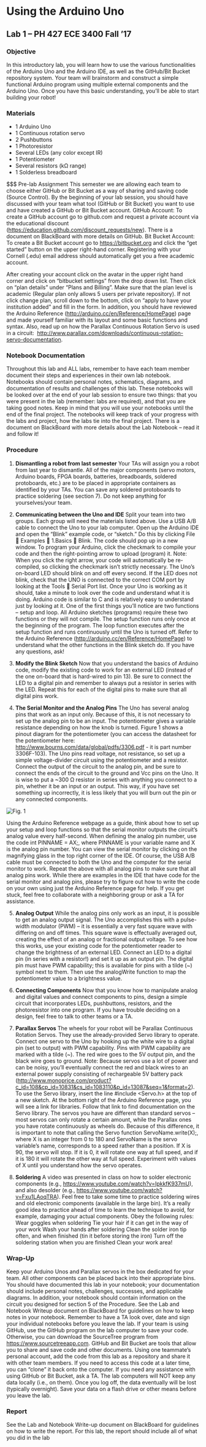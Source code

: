 # Using the Arduino Uno
## Lab 1 – PH 427  ECE 3400 Fall ’17

### Objective
In this introductory lab, you will learn how to use the various functionalities of the Arduino Uno and the Arduino IDE, as well as the GitHub/Bit Bucket repository system. Your team will brainstorm and construct a simple functional Arduino program using multiple external components and the Arduino Uno. Once you have this basic understanding, you’ll be able to start building your robot!

### Materials
- 1 Arduino Uno
- 1 Continuous rotation servo
- 2 Pushbuttons
- 1 Photoresistor
- Several LEDs (any color except IR)
- 1 Potentiometer
- Several resistors (kΩ range)
- 1 Solderless breadboard

$$$ Pre-lab Assignment
This semester we are allowing each team to choose either GitHub or Bit Bucket as a way of sharing and saving code (Source Control).
By the beginning of your lab session, you should have discussed with your team what tool (GitHub or Bit Bucket) you want to use and have created a GitHub or Bit Bucket account.
GitHub Account:
To create a GitHub account go to github.com and request a private account via the educational discount (https://education.github.com/discount_requests/new). There is a document on BlackBoard with more details on GitHub.
Bit Bucket Account:
To create a Bit Bucket account go to https://bitbucket.org and click the “get started” button on the upper right-hand corner. Registering with your Cornell (.edu) email address should automatically get you a free academic account.

After creating your account click on the avatar in the upper right hand corner and click on “bitbucket settings” from the drop down list. Then click on “plan details” under “Plans and Billing”. Make sure that the plan level is academic (Regular plan only allows 5 users per private repository). If not click change plan, scroll down to the bottom, click on “apply to have your institution added” and fill in the form.
In addition, you should have reviewed the Arduino Reference (http://arduino.cc/en/Reference/HomePage) page and made yourself familiar with its layout and some basic functions and syntax. Also, read up on how the Parallax Continuous Rotation Servo is used in a circuit:
 http://www.parallax.com/downloads/continuous-rotation-servo-documentation.

### Notebook Documentation
Throughout this lab and ALL labs, remember to have each team member document their steps and experiences in their own lab notebook. Notebooks should contain personal notes, schematics, diagrams, and documentation of results and challenges of this lab. These notebooks will be looked over at the end of your lab session to ensure two things: that you were present in the lab (remember: labs are required), and that you are taking good notes. Keep in mind that you will use your notebooks until the end of the final project. The notebooks will keep track of your progress with the labs and project, how the labs tie into the final project. There is a document on BlackBoard with more details about the Lab Notebook – read it and follow it!

### Procedure
1. **Dismantling a robot from last semester**
Your TAs will assign you a robot from last year to dismantle. All of the major components (servo motors, Arduino boards, FPGA boards, batteries, breadboards, soldered protoboards, etc.) are to be placed in appropriate containers as identified by your TAs. You can save any soldered protoboards to practice soldering (see section 7). Do not keep anything for yourselves/your team.

2. **Communicating between the Uno and IDE**
Split your team into two groups. Each group will need the materials listed above.
Use a USB A/B cable to connect the Uno to your lab computer. Open up the Arduino IDE and open the “Blink” example code, or “sketch.” Do this by clicking File  Examples  1.Basics  Blink. The code should pop up in a new window. To program your Arduino, click the checkmark to compile your code and then the right-pointing arrow to upload (program) it. Note: When you click the right arrow, your code will automatically be re-compiled, so clicking the checkmark isn’t strictly necessary. The Uno’s on-board LED should blink on and off every second. If the LED does not blink, check that the UNO is connected to the correct COM port by looking at the Tools  Serial Port list.
Once your Uno is working as it should, take a minute to look over the code and understand what it is doing. Arduino code is similar to C and is relatively easy to understand just by looking at it. One of the first things you’ll notice are two functions – setup and loop. All Arduino sketches (programs) require these two functions or they will not compile. The setup function runs only once at the beginning of the program. The loop function executes after the setup function and runs continuously until the Uno is turned off.
Refer to the Arduino Reference (http://arduino.cc/en/Reference/HomePage) to understand what the other functions in the Blink sketch do. If you have any questions, ask!

3. **Modify the Blink Sketch**
Now that you understand the basics of Arduino code, modify the existing code to work for an external LED (instead of the one on-board that is hard-wired to pin 13). Be sure to connect the LED to a digital pin and remember to always put a resistor in series with the LED. Repeat this for each of the digital pins to make sure that all digital pins work.

4. **The Serial Monitor and the Analog Pins**
The Uno has several analog pins that work as an input only. Because of this, it is not necessary to set up the analog pin to be an input. The potentiometer gives a variable resistance depending on how the knob is turned. Figure 1 shows a pinout diagram for the potentiometer (you can access the datasheet for the potentiometer here: http://www.bourns.com/data/global/pdfs/3306.pdf - it is part number 3306F-103). The Uno pins read voltage, not resistance, so set up a simple voltage-divider circuit using the potentiometer and a resistor. Connect the output of the circuit to the analog pin, and be sure to connect the ends of the circuit to the ground and Vcc pins on the Uno. It is wise to put a ~300 Ω resistor in series with anything you connect to a pin, whether it be an input or an output. This way, if you have set something up incorrectly, it is less likely that you will burn out the pin or any connected components.

![Fig. 1](images/lab1_fig1.png)

Using the Arduino Reference webpage as a guide, think about how to set up your setup and loop functions so that the serial monitor outputs the circuit’s analog value every half-second. When defining the analog pin number, use the code int PINNAME = AX;, where PINNAME is your variable name and X is the analog pin number. You can view the serial monitor by clicking on the magnifying glass in the top right corner of the IDE. Of course, the USB A/B cable must be connected to both the Uno and the computer for the serial monitor to work. Repeat the above with all analog pins to make sure that all analog pins work.
While there are examples in the IDE that have code for the serial monitor and analog pins, please try to figure out how to write the code on your own using just the Arduino Reference page for help. If you get stuck, feel free to collaborate with a neighboring group or ask a TA for assistance.

5. **Analog Output**
While the analog pins only work as an input, it is possible to get an analog output signal. The Uno accomplishes this with a pulse-width modulator (PWM) – it is essentially a very fast square wave with differing on and off times. This square wave is effectually averaged out, creating the effect of an analog or fractional output voltage.
To see how this works, use your existing code for the potentiometer reader to change the brightness of an external LED. Connect an LED to a digital pin (in series with a resistor!) and set it up as an output pin. The digital pin must have PWM capability; this is available for pins with a tilde (~) symbol next to them. Then use the analogWrite function to map the potentiometer value to a brightness value.

6. **Connecting Components**
Now that you know how to manipulate analog and digital values and connect components to pins, design a simple circuit that incorporates LEDs, pushbuttons, resistors, and the photoresistor into one program. If you have trouble deciding on a design, feel free to talk to other teams or a TA.

7. **Parallax Servos**
The wheels for your robot will be Parallax Continuous Rotation Servos. They use the already-provided Servo library to operate. Connect one servo to the Uno by hooking up the white wire to a digital pin (set to output) with PWM capability. Pins with PWM capability are marked with a tilde (~). The red wire goes to the 5V output pin, and the black wire goes to ground. Note: Because servos use a lot of power and can be noisy, you’ll eventually connect the red and black wires to an external power supply consisting of rechargeable 5V battery pack (http://www.monoprice.com/product?c_id=108&cp_id=10831&cs_id=1083110&p_id=13087&seq=1&format=2).
To use the Servo library, insert the line #include <Servo.h> at the top of a new sketch. At the bottom right of the Arduino Reference page, you will see a link for libraries. Follow that link to find documentation on the Servo library.
The servos you have are different than standard servos – most servos can only rotate a certain amount, while the Parallax ones you have rotate continuously as wheels do. Because of this difference, it is important to note that calling the Servo function ServoName.write(X);, where X is an integer from 0 to 180 and ServoName is the servo variable’s name, corresponds to a speed rather than a position. If X is 90, the servo will stop. If it is 0, it will rotate one way at full speed, and if it is 180 it will rotate the other way at full speed. Experiment with values of X until you understand how the servo operates.

8. **Soldering**
A video was presented in class on how to solder electronic components (e.g., https://www.youtube.com/watch?v=IpkkfK937mU), and also desolder (e.g., https://www.youtube.com/watch?v=Fxu1LAoqTRA). Feel free to take some time to practice soldering wires and old electronic components (available in the large bin). It’s a really good idea to practice ahead of time to learn the technique to avoid, for example, damaging your actual components. Obey the following rules:
Wear goggles when soldering
Tie your hair if it can get in the way of your work
Wash your hands after soldering
Clean the solder iron tip often, and when finished (tin it before storing the iron)
Turn off the soldering station when you are finished
Clean your work area!

### Wrap-Up
Keep your Arduino Unos and Parallax servos in the box dedicated for your team. All other components can be placed back into their appropriate bins.
You should have documented this lab in your notebook; your documentation should include personal notes, challenges, successes, and applicable diagrams. In addition, your notebook should contain information on the circuit you designed for section 5 of the Procedure. See the Lab and Notebook Writeup document on BlackBoard for guidelines on how to keep notes in your notebook. Remember to have a TA look over, date and sign your individual notebooks before you leave the lab.
If your team is using GitHub, use the GitHub program on the lab computer to save your code. Otherwise, you can download the SourceTree program from https://www.sourcetreeapp.com.
GitHub and Bit Bucket are tools that allow you to share and save code and other documents. Using one teammate’s personal account, add the code from this lab as a repository and share it with other team members. If you need to access this code at a later time, you can “clone” it back onto the computer. If you need any assistance with using GitHub or Bit Bucket, ask a TA. The lab computers will NOT keep any data locally (i.e., on them). Once you log off, the data eventually will be lost (typically overnight). Save your data on a flash drive or other means before you leave the lab.

### Report
See the Lab and Notebook Write-up document on BlackBoard for guidelines on how to write the report. For this lab, the report should include all of what you did in the lab
